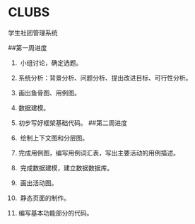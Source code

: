 # CLUBS
学生社团管理系统

##第一周进度

1.  小组讨论，确定选题。

2.	系统分析：背景分析、问题分析、提出改进目标、可行性分析。

3.	画出鱼骨图、用例图。

4.  数据建模。

5.	初步写好框架基础代码。
##第二周进度

1.  绘制上下文图和分层图。

2.	完成用例图，编写用例词汇表，写出主要活动的用例描述。

3.  完成数据建模，建立数据数据库。

4.  画出活动图。

5.  静态页面的制作。

6.  编写基本功能部分的代码。
